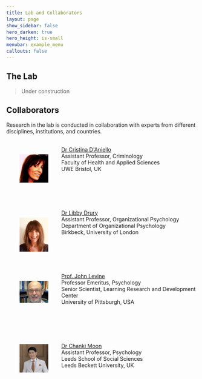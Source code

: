 ```yaml
---
title: Lab and Collaborators
layout: page
show_sidebar: false
hero_darken: true
hero_height: is-small
menubar: example_menu
callouts: false
---
```


## The Lab
> Under construction


## Collaborators

Research in the lab is conducted in collaboration with experts from different disciplines, institutions, and countries. 
<br>
<br>
<img src="/img/coll/cri.jpg" alt="CRI" width="15%" align="left" hspace="35" vspace="35">

[Dr Cristina D'Aniello](https://people.uwe.ac.uk/Person/CristinaDAniello)<br> 
Assistant Professor, Criminology<br> 
Faculty of Health and Applied Sciences<br> 
UWE Bristol, UK<br> 
<br>  
<br>
<br>
<br>
<img src="/img/coll/ld.jpg" alt="LD" width="15%" align="left" hspace="35" vspace="35">

[Dr Libby Drury](http://www.bbk.ac.uk/orgpsych/staff/drury-libby)<br> 
Assistant Professor, Organizational Psychology<br> 
Department of Organizational Psychology<br> 
Birkbeck, University of London<br> 
<br>  
<br>
<br>
<br>
<img src="/img/coll/levine_j.jpg" alt="JL" width="15%" align="left" hspace="35" vspace="35">

[Prof. John Levine](https://psychology.pitt.edu/people/john-levine-phd)<br> 
Professor Emeritus, Psychology<br>
Senior Scientist, Learning Research and Development Center<br> 
University of Pittsburgh, USA<br> 
<br>  
<br>
<br>
<img src="/img/coll/cm.jpg" alt="CM" width="15%" align="left" hspace="35" vspace="35"><br> 

[Dr Chanki Moon](https://www.leedsbeckett.ac.uk/staff/dr-chanki-moon/)<br> 
Assistant Professor, Psychology<br> 
Leeds School of Social Sciences<br> 
Leeds Beckett University, UK<br> 

